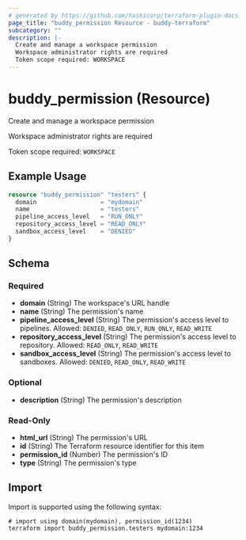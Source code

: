 ```yaml
---
# generated by https://github.com/hashicorp/terraform-plugin-docs
page_title: "buddy_permission Resource - buddy-terraform"
subcategory: ""
description: |-
  Create and manage a workspace permission
  Workspace administrator rights are required
  Token scope required: WORKSPACE
---
```


# buddy_permission (Resource)

Create and manage a workspace permission

Workspace administrator rights are required

Token scope required: `WORKSPACE`

## Example Usage

```terraform
resource "buddy_permission" "testers" {
  domain                  = "mydomain"
  name                    = "testers"
  pipeline_access_level   = "RUN_ONLY"
  repository_access_level = "READ_ONLY"
  sandbox_access_level    = "DENIED"
}
```

<!-- schema generated by tfplugindocs -->
## Schema

### Required

- **domain** (String) The workspace's URL handle
- **name** (String) The permission's name
- **pipeline_access_level** (String) The permission's access level to pipelines. Allowed: `DENIED`, `READ_ONLY`, `RUN_ONLY`, `READ_WRITE`
- **repository_access_level** (String) The permission's access level to repository. Allowed: `READ_ONLY`, `READ_WRITE`
- **sandbox_access_level** (String) The permission's access level to sandboxes. Allowed: `DENIED`, `READ_ONLY`, `READ_WRITE`

### Optional

- **description** (String) The permission's description

### Read-Only

- **html_url** (String) The permission's URL
- **id** (String) The Terraform resource identifier for this item
- **permission_id** (Number) The permission's ID
- **type** (String) The permission's type

## Import

Import is supported using the following syntax:

```shell
# import using domain(mydomain), permission_id(1234)
terraform import buddy_permission.testers mydomain:1234
```
